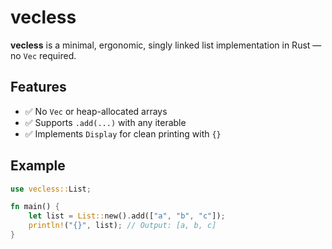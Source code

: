 # vecless

**vecless** is a minimal, ergonomic, singly linked list implementation in Rust — no `Vec` required.

## Features

- ✅ No `Vec` or heap-allocated arrays
- ✅ Supports `.add(...)` with any iterable
- ✅ Implements `Display` for clean printing with `{}`

## Example

```rust
use vecless::List;

fn main() {
    let list = List::new().add(["a", "b", "c"]);
    println!("{}", list); // Output: [a, b, c]
}
```